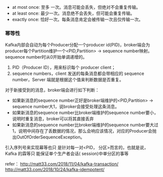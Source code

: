 - at most once: 至多 一次。消息可能会丢失，但绝对不会重复传输。
-  at least once:  最少一次。消息绝不会丢失，但可能会重复传输。 
- exactly once: 恰好一次。每条消息肯定会被传输一次且仅传输一次。



### 幂等性

Kafka内部会自动为每个Producer分配一个producer id(PID)，broker端会为producer每个Partition维护一个<PID,Partition> -> sequence number映射。sequence number时从0开始单调递增的。

1. PID（Producer ID），用来标识每个 producer client；
2. sequence numbers，client 发送的每条消息都会带相应的 sequence number，Server 端就是根据这个值来判断数据是否重复。

对于新接受到的消息，broker端会进行如下判断：

- 如果新消息的sequence number正好是broker端维护的<PID,Partition> -> sequence number大1，说broker会接受处理这条消息。
- 如果新消息的sequence number比broker端维护的sequence number要小，说明时重复消息，broker可以将其直接丢弃
- 如果新消息的sequence number比broker端维护的sequence number要大过1，说明中间存在了丢数据的情况，那么会响应该情况，对应的Producer会抛出OutOfOrderSequenceException。

引入序列号来实现幕等也只 是针对每一对<PID， 分区>而言的，也就是说， Kafka 的霖等只 能保证单个生产者会话( session)中单分区的事等

refer：
http://matt33.com/2018/11/04/kafka-transaction/
http://matt33.com/2018/10/24/kafka-idempotent/